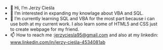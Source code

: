 - 👋 Hi, I’m Jerzy Cieśla
- 👀 I’m interested in expanding my knowlage about VBA and SQL.
- 🌱 I’m currently learning SQL and VBA for the most part because i can use both at my current work. I also learn some of HTML5 and CSS just to create webpage for my friend.
- 📫 How to reach me :jerzyciesla95@gmail.com and also at my linkedin: www.linkedin.com/in/jerzy-cieśla-4534081ab
